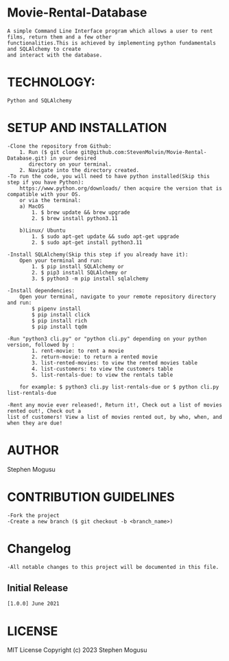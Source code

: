 # Movie-Rental-Database
    A simple Command Line Interface program which allows a user to rent films, return them and a few other
    functionalities.This is achieved by implementing python fundamentals and SQLAlchemy to create 
    and interact with the database.

# TECHNOLOGY:
    Python and SQLAlchemy

# SETUP AND INSTALLATION

    -Clone the repository from Github:
        1. Run ($ git clone git@github.com:StevenMolvin/Movie-Rental-Database.git) in your desired
           directory on your terminal.
        2. Navigate into the directory created.
    -To run the code, you will need to have python installed(Skip this step if you have Python):
        https://www.python.org/downloads/ then acquire the version that is compatible with your OS.
        or via the terminal: 
        a) MacOS
            1. $ brew update && brew upgrade
            2. $ brew install python3.11
        
        b)Linux/ Ubuntu
            1. $ sudo apt-get update && sudo apt-get upgrade
            2. $ sudo apt-get install python3.11

    -Install SQLAlchemy(Skip this step if you already have it):
        Open your terminal and run:
            1. $ pip install SQLAlchemy or
            2. $ pip3 install SQLAlchemy or
            3. $ python3 -m pip install sqlalchemy
    
    -Install dependencies:
        Open your terminal, navigate to your remote repository directory and run:
            $ pipenv install
            $ pip install click
            $ pip install rich
            $ pip install tqdm

    -Run "python3 cli.py" or "python cli.py" depending on your python version, followed by :
            1. rent-movie: to rent a movie
            2. return-movie: to return a rented movie
            3. list-rented-movies: to view the rented movies table
            4. list-customers: to view the customers table
            5. list-rentals-due: to view the rentals table
        
        for example: $ python3 cli.py list-rentals-due or $ python cli.py list-rentals-due 

    -Rent any movie ever released!, Return it!, Check out a list of movies rented out!, Check out a 
    list of customers! View a list of movies rented out, by who, when, and when they are due!

# AUTHOR

Stephen Mogusu

# CONTRIBUTION GUIDELINES
    -Fork the project
    -Create a new branch ($ git checkout -b <branch_name>)
    
# Changelog
    -All notable changes to this project will be documented in this file.
    
## Initial Release
    [1.0.0] June 2021

# LICENSE
MIT License 
Copyright (c) 2023 Stephen Mogusu
    
    
